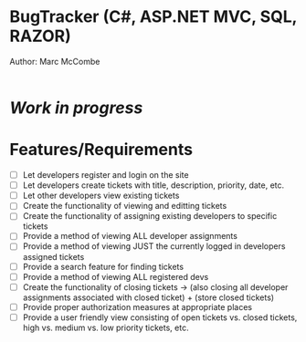 # BugTracker (C#, ASP.NET MVC, SQL, RAZOR)
Author: Marc McCombe <br /> <br />
# *Work in progress*
# Features/Requirements
-[ ] Let developers register and login on the site
-[ ] Let developers create tickets with title, description, priority, date, etc.
-[ ] Let other developers view existing tickets
-[ ] Create the functionality of viewing and editting tickets
-[ ] Create the functionality of assigning existing developers to specific tickets
-[ ] Provide a method of viewing ALL developer assignments
-[ ] Provide a method of viewing JUST the currently logged in developers assigned tickets
-[ ] Provide a search feature for finding tickets
-[ ] Provide a method of viewing ALL registered devs
-[ ] Create the functionality of closing tickets -> (also closing all developer assignments associated with closed ticket) + (store closed tickets)
-[ ] Provide proper authorization measures at appropriate places
-[ ] Provide a user friendly view consisting of open tickets vs. closed tickets, high vs. medium vs. low priority tickets, etc. 
